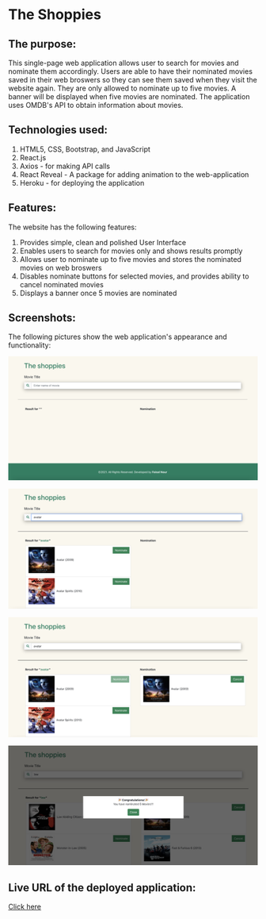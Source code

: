 # The Shoppies

## The purpose:

This single-page web application allows user to search for movies and nominate them accordingly. Users are able to have their nominated movies saved in their web broswers so they can see them saved when they visit the website again. They are only allowed to nominate up to five movies. A banner will be displayed when five movies are nominated. The application uses OMDB's API to obtain information about movies.

## Technologies used:

1. HTML5, CSS, Bootstrap, and JavaScript
2. React.js
3. Axios - for making API calls
4. React Reveal - A package for adding animation to the web-application
5. Heroku - for deploying the application

## Features:

The website has the following features:

1. Provides simple, clean and polished User Interface
2. Enables users to search for movies only and shows results promptly
3. Allows user to nominate up to five movies and stores the nominated movies on web broswers
4. Disables nominate buttons for selected movies, and provides ability to cancel nominated movies
5. Displays a banner once 5 movies are nominated

## Screenshots:

The following pictures show the web application's appearance and functionality:

![A picture shows the default home page](./img/homepage.png)

![A picture shows the result list after a movie is searched](./img/results.png)

![A picture shows a list of nominated movies](./img/nominatedMovie.png)

![A picture shows a banner after five movies are nominated](./img/banner.png)

## Live URL of the deployed application:

[Click here](https://theshoppies-faisal.herokuapp.com/)
